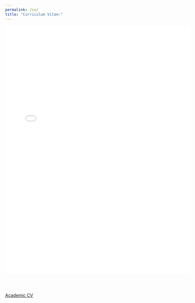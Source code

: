 ```yaml
---
permalink: /cv/
title: "Curriculum Vitae:"
---
```


<embed src="/assets/pdf/Samuel_Wiqvist_resume.pdf#page=1&zoom=75" width="600" height="800">

<br/><br/>

[Academic CV](/assets/pdf/Samuel_Wiqvist_CV__academic.pdf)
